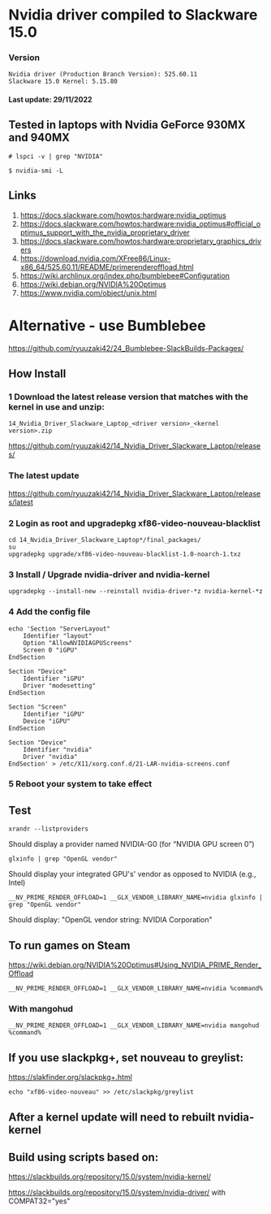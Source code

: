 # Nvidia driver compiled to Slackware 15.0

### Version
    Nvidia driver (Production Branch Version): 525.60.11
    Slackware 15.0 Kernel: 5.15.80

#### Last update: 29/11/2022

## Tested in laptops with Nvidia GeForce 930MX and 940MX
    # lspci -v | grep "NVIDIA"

    $ nvidia-smi -L

## Links
1. https://docs.slackware.com/howtos:hardware:nvidia_optimus
2. https://docs.slackware.com/howtos:hardware:nvidia_optimus#official_optimus_support_with_the_nvidia_proprietary_driver
3. https://docs.slackware.com/howtos:hardware:proprietary_graphics_drivers
4. https://download.nvidia.com/XFree86/Linux-x86_64/525.60.11/README/primerenderoffload.html
5. https://wiki.archlinux.org/index.php/bumblebee#Configuration
6. https://wiki.debian.org/NVIDIA%20Optimus
7. https://www.nvidia.com/object/unix.html

# Alternative - use Bumblebee
https://github.com/ryuuzaki42/24_Bumblebee-SlackBuilds-Packages/

## How Install

### 1 Download the latest release version that matches with the kernel in use and unzip:
    14_Nvidia_Driver_Slackware_Laptop_<driver version>_<kernel version>.zip
https://github.com/ryuuzaki42/14_Nvidia_Driver_Slackware_Laptop/releases/

### The latest update
https://github.com/ryuuzaki42/14_Nvidia_Driver_Slackware_Laptop/releases/latest

### 2 Login as root and upgradepkg xf86-video-nouveau-blacklist
    cd 14_Nvidia_Driver_Slackware_Laptop*/final_packages/
    su
    upgradepkg upgrade/xf86-video-nouveau-blacklist-1.0-noarch-1.txz

### 3 Install / Upgrade nvidia-driver and nvidia-kernel
    upgradepkg --install-new --reinstall nvidia-driver-*z nvidia-kernel-*z

### 4 Add the config file
```
echo 'Section "ServerLayout"
    Identifier "layout"
    Option "AllowNVIDIAGPUScreens"
    Screen 0 "iGPU"
EndSection

Section "Device"
    Identifier "iGPU"
    Driver "modesetting"
EndSection

Section "Screen"
    Identifier "iGPU"
    Device "iGPU"
EndSection

Section "Device"
    Identifier "nvidia"
    Driver "nvidia"
EndSection' > /etc/X11/xorg.conf.d/21-LAR-nvidia-screens.conf
```

### 5 Reboot your system to take effect

## Test
    xrandr --listproviders
Should display a provider named NVIDIA-G0 (for “NVIDIA GPU screen 0”)

    glxinfo | grep "OpenGL vendor"
Should display your integrated GPU's' vendor as opposed to NVIDIA (e.g., Intel)

    __NV_PRIME_RENDER_OFFLOAD=1 __GLX_VENDOR_LIBRARY_NAME=nvidia glxinfo | grep "OpenGL vendor"
Should display: "OpenGL vendor string: NVIDIA Corporation"

## To run games on Steam
https://wiki.debian.org/NVIDIA%20Optimus#Using_NVIDIA_PRIME_Render_Offload

    __NV_PRIME_RENDER_OFFLOAD=1 __GLX_VENDOR_LIBRARY_NAME=nvidia %command%

### With mangohud
    __NV_PRIME_RENDER_OFFLOAD=1 __GLX_VENDOR_LIBRARY_NAME=nvidia mangohud %command%

## If you use slackpkg+, set nouveau to greylist:
https://slakfinder.org/slackpkg+.html

    echo "xf86-video-nouveau" >> /etc/slackpkg/greylist

## After a kernel update will need to rebuilt nvidia-kernel

## Build using scripts based on:
https://slackbuilds.org/repository/15.0/system/nvidia-kernel/

https://slackbuilds.org/repository/15.0/system/nvidia-driver/ with COMPAT32="yes"
